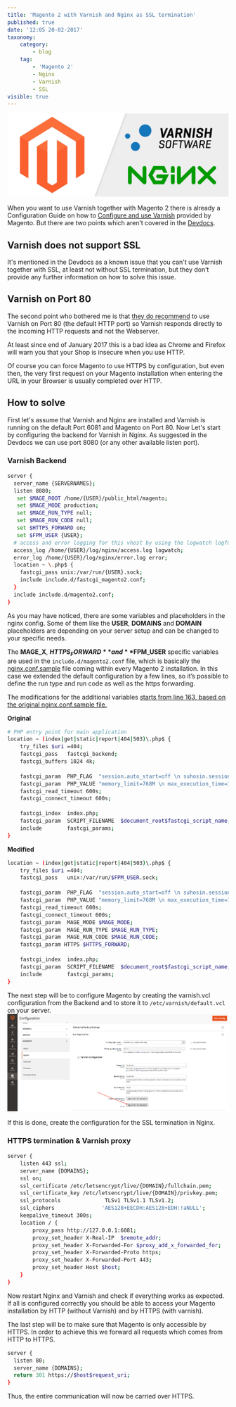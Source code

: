 ```yaml
---
title: 'Magento 2 with Varnish and Nginx as SSL termination'
published: true
date: '12:05 20-02-2017'
taxonomy:
    category:
        - blog
    tag:
        - 'Magento 2'
        - Nginx
        - Varnish
        - SSL
visible: true
---
```


![Magento 2 with Varnish and Nginx as SSL termination](magento2_with_varnish_and_nginx.jpg)

When you want to use Varnish together with Magento 2 there is already a Configuration Guide on how to [Configure and use Varnish](http://devdocs.magento.com/guides/v2.0/config-guide/varnish/config-varnish.html) provided by Magento. But there are two points which aren’t covered in the [Devdocs](http://devdocs.magento.com/). 

## Varnish does not support SSL
It's mentioned in the Devdocs as a known issue that you can't use Varnish together with SSL, at least not without SSL termination, but they don’t provide any further information on how to solve this issue.

## Varnish on Port 80
The second point who bothered me is that [they do recommend](http://devdocs.magento.com/guides/v2.0/config-guide/varnish/config-varnish-configure.html#config-varnish-config-sysvcl) to use Varnish on Port 80 (the default HTTP port) so Varnish responds directly to the incoming HTTP requests and not the Webserver. 

At least since end of January 2017 this is a bad idea as Chrome and Firefox will warn you that your Shop is insecure when you use HTTP. 

Of course you can force Magento to use HTTPS by configuration, but even then, the very first request on your Magento installation when entering the URL in your Browser is usually completed over HTTP.

## How to solve
First let's assume that Varnish and Nginx are installed and Varnish is running on the default Port 6081 and Magento on Port 80.
Now Let's start by configuring the backend for Varnish in Nginx. As suggested in the Devdocs we can use port 8080 (or any other available listen port).

### Varnish Backend
````bash
server {
  server_name {SERVERNAMES};
  listen 8080;
   set $MAGE_ROOT /home/{USER}/public_html/magento;
   set $MAGE_MODE production;
   set $MAGE_RUN_TYPE null;
   set $MAGE_RUN_CODE null;
   set $HTTPS_FORWARD on;
   set $FPM_USER {USER};
  # access and error logging for this vhost by using the logwatch logformat
  access_log /home/{USER}/log/nginx/access.log logwatch;
  error_log /home/{USER}/log/nginx/error.log error;
  location ~ \.php$ {
    fastcgi_pass unix:/var/run/{USER}.sock;
    include include.d/fastcgi_magento2.conf;
  }
  include include.d/magento2.conf;
}
````
As you may have noticed, there are some variables and placeholders in the nginx config. Some of them like the **USER**, **DOMAINS** and **DOMAIN** placeholders are depending on your server setup and can be changed to your specific needs.

The **MAGE_X**, **$HTTPS_FORWARD** and **$FPM_USER** specific variables are used in the `include.d/magento2.conf` file, which is basically the [nginx.conf.sample](https://github.com/magento/magento2/blob/develop/nginx.conf.sample#L163) file coming within every Magento 2 installation. In this case we extended the default configuration by a few lines, so it’s possible to define the run type and run code as well as the https forwarding.

The modifications for the additional variables [starts from line 163, based on the original nginx.conf.sample file.](https://github.com/magento/magento2/blob/develop/nginx.conf.sample#L163)

**Original**
````bash
# PHP entry point for main application
location ~ (index|get|static|report|404|503)\.php$ {
    try_files $uri =404;
    fastcgi_pass   fastcgi_backend;
    fastcgi_buffers 1024 4k;

    fastcgi_param  PHP_FLAG  "session.auto_start=off \n suhosin.session.cryptua=off";
    fastcgi_param  PHP_VALUE "memory_limit=768M \n max_execution_time=18000";
    fastcgi_read_timeout 600s;
    fastcgi_connect_timeout 600s;

    fastcgi_index  index.php;
    fastcgi_param  SCRIPT_FILENAME  $document_root$fastcgi_script_name;
    include        fastcgi_params;
}
````

**Modified**
````bash
location ~ (index|get|static|report|404|503)\.php$ {
    try_files $uri =404;
    fastcgi_pass   unix:/var/run/$FPM_USER.sock;

    fastcgi_param  PHP_FLAG  "session.auto_start=off \n suhosin.session.cryptua=off";
    fastcgi_param  PHP_VALUE "memory_limit=768M \n max_execution_time=18000";
    fastcgi_read_timeout 600s;
    fastcgi_connect_timeout 600s;
    fastcgi_param  MAGE_MODE $MAGE_MODE;
    fastcgi_param  MAGE_RUN_TYPE $MAGE_RUN_TYPE;
    fastcgi_param  MAGE_RUN_CODE $MAGE_RUN_CODE;
    fastcgi_param HTTPS $HTTPS_FORWARD;

    fastcgi_index  index.php;
    fastcgi_param  SCRIPT_FILENAME  $document_root$fastcgi_script_name;
    include        fastcgi_params;
}
````

The next step will be to configure Magento by creating the varnish.vcl configuration from the Backend and to store it to `/etc/varnish/default.vcl` on your server.
![Varnish Configuration in Magento Backend](varnish_configuration.png)

If this is done, create the configuration for the SSL termination in Nginx.

### HTTPS termination & Varnish proxy
````bash
server {
    listen 443 ssl;
    server_name {DOMAINS};
    ssl on;
    ssl_certificate /etc/letsencrypt/live/{DOMAIN}/fullchain.pem;
    ssl_certificate_key /etc/letsencrypt/live/{DOMAIN}/privkey.pem;
    ssl_protocols              TLSv1 TLSv1.1 TLSv1.2;
    ssl_ciphers               'AES128+EECDH:AES128+EDH:!aNULL';
    keepalive_timeout 300s;
    location / {
        proxy_pass http://127.0.0.1:6081;
        proxy_set_header X-Real-IP  $remote_addr;
        proxy_set_header X-Forwarded-For $proxy_add_x_forwarded_for;
        proxy_set_header X-Forwarded-Proto https;
        proxy_set_header X-Forwarded-Port 443;
        proxy_set_header Host $host;
    }
}
````

Now restart Nginx and Varnish and check if everything works as expected. If all is configured correctly you should be able to access your Magento installation by HTTP (without Varnish) and by HTTPS (with varnish). 

The last step will be to make sure that Magento is only accessible by HTTPS. In order to achieve this we forward all requests which comes from HTTP to HTTPS.

````bash
server {
  listen 80;
  server_name {DOMAINS};
  return 301 https://$host$request_uri;
}
````
Thus, the entire communication will now be carried over HTTPS.



